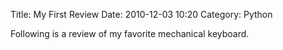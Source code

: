 Title: My First Review
Date: 2010-12-03 10:20
Category: Python

Following is a review of my favorite mechanical keyboard.
